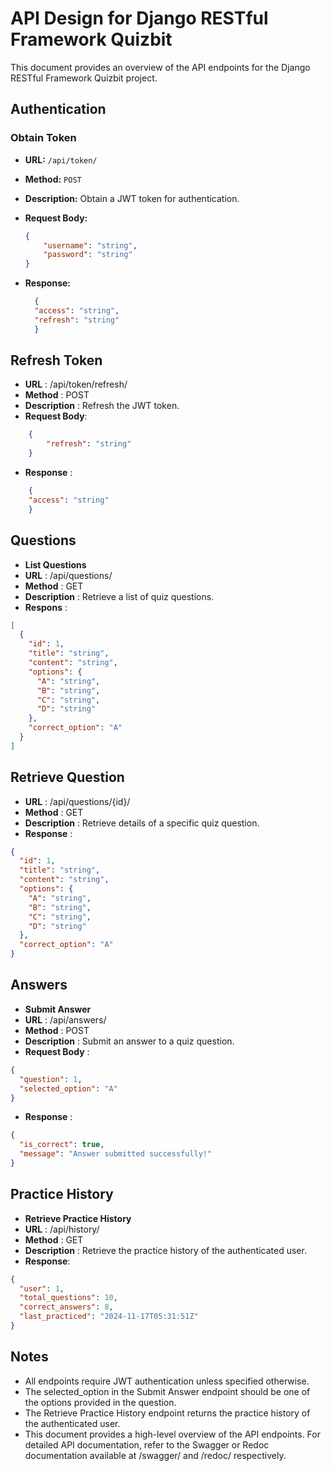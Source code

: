 # API Design for Django RESTful Framework Quizbit

This document provides an overview of the API endpoints for the Django RESTful Framework Quizbit project.

## Authentication

### Obtain Token
- **URL:** `/api/token/`
- **Method:** `POST`
- **Description:** Obtain a JWT token for authentication.
- **Request Body:**
    ```json
    {
        "username": "string",
        "password": "string"
    }
    ```

- **Response:** 
  ```json
    {
    "access": "string",
    "refresh": "string"
    }

## Refresh Token
- **URL** : /api/token/refresh/
- **Method** : POST
- **Description** : Refresh the JWT token.
- **Request Body**:
```json
    {
        "refresh": "string"
    }
```
- **Response** :
```json
    {
    "access": "string"
    }
```
## Questions
- **List Questions**
- **URL** : /api/questions/
- **Method** : GET
- **Description** : Retrieve a list of quiz questions.
- **Respons** :
```json
[
  {
    "id": 1,
    "title": "string",
    "content": "string",
    "options": {
      "A": "string",
      "B": "string",
      "C": "string",
      "D": "string"
    },
    "correct_option": "A"
  }
]
```
## Retrieve Question
- **URL** : /api/questions/{id}/
- **Method** : GET
- **Description** : Retrieve details of a specific quiz question.
- **Response** :
```json
{
  "id": 1,
  "title": "string",
  "content": "string",
  "options": {
    "A": "string",
    "B": "string",
    "C": "string",
    "D": "string"
  },
  "correct_option": "A"
}
```

## Answers
- **Submit Answer**
- **URL** : /api/answers/
- **Method** : POST
- **Description** : Submit an answer to a quiz question.
- **Request Body** :
```json
{
  "question": 1,
  "selected_option": "A"
}
```
- **Response** :
```json
{
  "is_correct": true,
  "message": "Answer submitted successfully!"
}
```

## Practice History
- **Retrieve Practice History**
- **URL** : /api/history/
- **Method** : GET
- **Description** : Retrieve the practice history of the authenticated user.
- **Response**:
```json
{
  "user": 1,
  "total_questions": 10,
  "correct_answers": 8,
  "last_practiced": "2024-11-17T05:31:51Z"
}
```



## Notes
- All endpoints require JWT authentication unless specified otherwise.
- The selected_option in the Submit Answer endpoint should be one of the options provided in the question.
- The Retrieve Practice History endpoint returns the practice history of the authenticated user.
- This document provides a high-level overview of the API endpoints. For detailed API documentation, refer to the Swagger or Redoc documentation available at /swagger/ and /redoc/ respectively.








